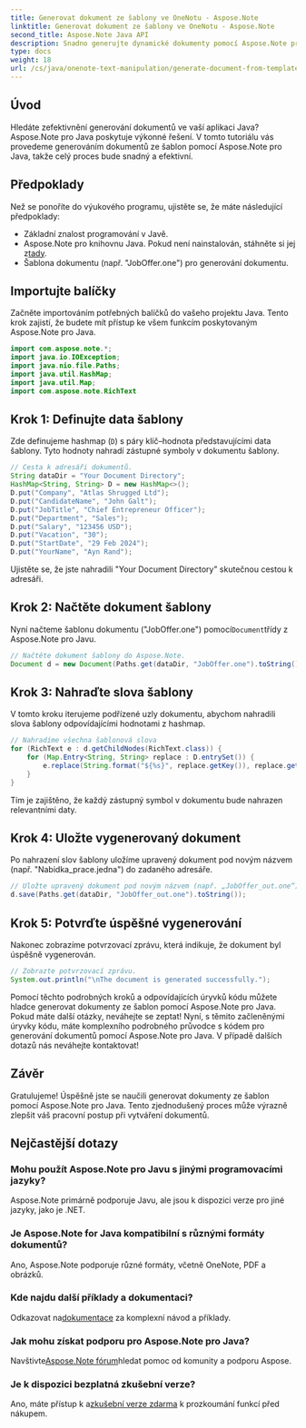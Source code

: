 ```yaml
---
title: Generovat dokument ze šablony ve OneNotu - Aspose.Note
linktitle: Generovat dokument ze šablony ve OneNotu - Aspose.Note
second_title: Aspose.Note Java API
description: Snadno generujte dynamické dokumenty pomocí Aspose.Note pro Java. Postupujte podle našeho podrobného průvodce pro efektivní generování dokumentů ze šablon.
type: docs
weight: 18
url: /cs/java/onenote-text-manipulation/generate-document-from-template/
---
```

## Úvod
Hledáte zefektivnění generování dokumentů ve vaší aplikaci Java? Aspose.Note pro Java poskytuje výkonné řešení. V tomto tutoriálu vás provedeme generováním dokumentů ze šablon pomocí Aspose.Note pro Java, takže celý proces bude snadný a efektivní.
## Předpoklady
Než se ponoříte do výukového programu, ujistěte se, že máte následující předpoklady:
- Základní znalost programování v Javě.
-  Aspose.Note pro knihovnu Java. Pokud není nainstalován, stáhněte si jej z[tady](https://releases.aspose.com/note/java/).
- Šablona dokumentu (např. "JobOffer.one") pro generování dokumentu.
## Importujte balíčky
Začněte importováním potřebných balíčků do vašeho projektu Java. Tento krok zajistí, že budete mít přístup ke všem funkcím poskytovaným Aspose.Note pro Java.
```java
import com.aspose.note.*;
import java.io.IOException;
import java.nio.file.Paths;
import java.util.HashMap;
import java.util.Map;
import com.aspose.note.RichText
```
## Krok 1: Definujte data šablony
Zde definujeme hashmap (`D`) s páry klíč–hodnota představujícími data šablony. Tyto hodnoty nahradí zástupné symboly v dokumentu šablony.
```java
// Cesta k adresáři dokumentů.
String dataDir = "Your Document Directory";
HashMap<String, String> D = new HashMap<>();
D.put("Company", "Atlas Shrugged Ltd");
D.put("CandidateName", "John Galt");
D.put("JobTitle", "Chief Entrepreneur Officer");
D.put("Department", "Sales");
D.put("Salary", "123456 USD");
D.put("Vacation", "30");
D.put("StartDate", "29 Feb 2024");
D.put("YourName", "Ayn Rand");
```
Ujistěte se, že jste nahradili "Your Document Directory" skutečnou cestou k adresáři.
## Krok 2: Načtěte dokument šablony
 Nyní načteme šablonu dokumentu ("JobOffer.one") pomocí`Document`třídy z Aspose.Note pro Javu.
```java
// Načtěte dokument šablony do Aspose.Note.
Document d = new Document(Paths.get(dataDir, "JobOffer.one").toString());
```
## Krok 3: Nahraďte slova šablony
V tomto kroku iterujeme podřízené uzly dokumentu, abychom nahradili slova šablony odpovídajícími hodnotami z hashmap.
```java
// Nahradíme všechna šablonová slova
for (RichText e : d.getChildNodes(RichText.class)) {
    for (Map.Entry<String, String> replace : D.entrySet()) {
        e.replace(String.format("${%s}", replace.getKey()), replace.getValue());
    }
}
```
Tím je zajištěno, že každý zástupný symbol v dokumentu bude nahrazen relevantními daty.
## Krok 4: Uložte vygenerovaný dokument
Po nahrazení slov šablony uložíme upravený dokument pod novým názvem (např. "Nabidka_prace.jedna") do zadaného adresáře.
```java
// Uložte upravený dokument pod novým názvem (např. „JobOffer_out.one“) do vámi určeného adresáře.
d.save(Paths.get(dataDir, "JobOffer_out.one").toString());
```
## Krok 5: Potvrďte úspěšné vygenerování
Nakonec zobrazíme potvrzovací zprávu, která indikuje, že dokument byl úspěšně vygenerován.
```java
// Zobrazte potvrzovací zprávu.
System.out.println("\nThe document is generated successfully.");
```
Pomocí těchto podrobných kroků a odpovídajících úryvků kódu můžete hladce generovat dokumenty ze šablon pomocí Aspose.Note pro Java. Pokud máte další otázky, neváhejte se zeptat!
Nyní, s těmito začleněnými úryvky kódu, máte komplexního podrobného průvodce s kódem pro generování dokumentů pomocí Aspose.Note pro Java. V případě dalších dotazů nás neváhejte kontaktovat!
## Závěr
Gratulujeme! Úspěšně jste se naučili generovat dokumenty ze šablon pomocí Aspose.Note pro Java. Tento zjednodušený proces může výrazně zlepšit váš pracovní postup při vytváření dokumentů.
## Nejčastější dotazy
### Mohu použít Aspose.Note pro Javu s jinými programovacími jazyky?
Aspose.Note primárně podporuje Javu, ale jsou k dispozici verze pro jiné jazyky, jako je .NET.
### Je Aspose.Note for Java kompatibilní s různými formáty dokumentů?
Ano, Aspose.Note podporuje různé formáty, včetně OneNote, PDF a obrázků.
### Kde najdu další příklady a dokumentaci?
 Odkazovat na[dokumentace](https://reference.aspose.com/note/java/) za komplexní návod a příklady.
### Jak mohu získat podporu pro Aspose.Note pro Java?
 Navštivte[Aspose.Note fórum](https://forum.aspose.com/c/note/28)hledat pomoc od komunity a podporu Aspose.
### Je k dispozici bezplatná zkušební verze?
 Ano, máte přístup k a[zkušební verze zdarma](https://releases.aspose.com/) k prozkoumání funkcí před nákupem.